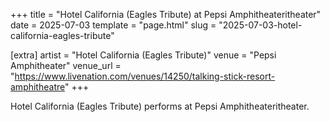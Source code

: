 +++
title = "Hotel California (Eagles Tribute) at Pepsi Amphitheateritheater"
date = 2025-07-03
template = "page.html"
slug = "2025-07-03-hotel-california-eagles-tribute"

[extra]
artist = "Hotel California (Eagles Tribute)"
venue = "Pepsi Amphitheater"
venue_url = "https://www.livenation.com/venues/14250/talking-stick-resort-amphitheatre"
+++

Hotel California (Eagles Tribute) performs at Pepsi Amphitheateritheater.
